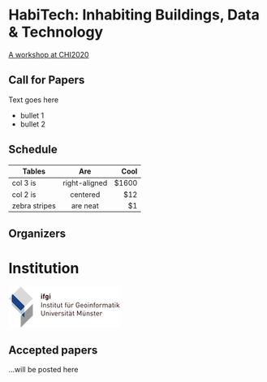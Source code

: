 # HabiTech: Inhabiting Buildings, Data & Technology
[A workshop at CHI2020](https://chi2020.acm.org/accepted-workshops/)

## Call for Papers
Text goes here

* bullet 1
* bullet 2

## Schedule
| Tables        | Are           | Cool  |
| ------------- |:-------------:| -----:|
| col 3 is      | right-aligned | $1600 |
| col 2 is      | centered      |   $12 |
| zebra stripes | are neat      |    $1 |

## Organizers
# Institution
![alt text](logos/logo-ifgi-text-de.png "Institute for Geoinformatics, University of Muenster, Germany")



## Accepted papers
...will be posted here
